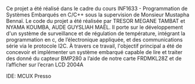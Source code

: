 Ce projet a été réalisé dans le cadre du cours INF1633 -
Programmation de Systèmes Embarqués en C/C++ sous la
supervision de Monsieur Mustapha Bennaï.
Le code du projet a été réalisée par TRESOR MEGANE TAMBAT et NYAMA
KOUMBA, AUDE GUYSLIAH MAËL.
Il porte sur le développement d'un système de surveillance et de
régulation de température, intégrant la programmation en c, de
l’électronique appliquée, et des communications série via le protocole
I2C.
À travers ce travail, l'objectif principal a été de concevoir et
implémenter un système embarqué capable de lire et traiter des donné
du capteur BMP280 a l’aide de notre carte FRDMKL28Z et de l’afficher
sur l’ecran LCD 2004A 

IDE: MCUX Presso
